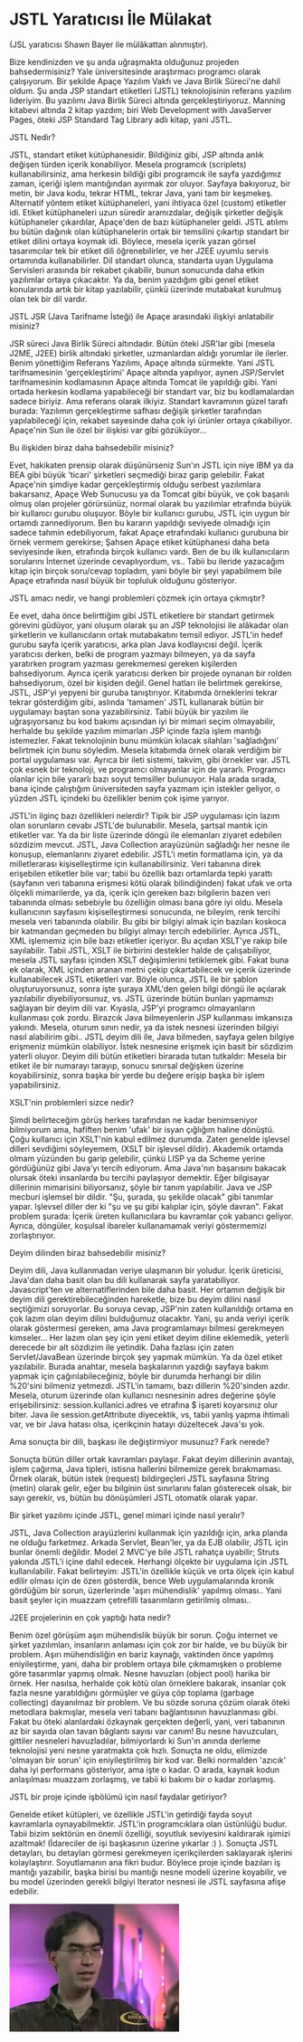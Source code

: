 # JSTL Yaratıcısı İle Mülakat

(JSL yaratıcısı Shawn Bayer ile mülâkattan alınmıştır).

Bize kendinizden ve şu anda uğraşmakta olduğunuz projeden
bahsedermisiniz?  Yale üniversitesinde araştırmacı programcı olarak
çalışıyorum. Bir şekilde Apaçe Yazılım Vakfı ve Java Birlik Süreci'ne
dahil oldum. Şu anda JSP standart etiketleri (JSTL) teknolojisinin
referans yazılım lideriyim. Bu yazılımı Java Birlik Süreci altında
gerçekleştiriyoruz. Manning kitabevi altında 2 kitap yazdım; biri Web
Development with JavaServer Pages, öteki JSP Standard Tag Library adlı
kitap, yani JSTL.

JSTL Nedir?

JSTL, standart etiket kütüphanesidir. Bildiğiniz gibi, JSP altında
anlık değişen türden içerik konabiliyor. Mesela programcık (scriplets)
kullanabilirsiniz, ama herkesin bildiği gibi programcık ile sayfa
yazdığımız zaman, içeriği işlem mantığından ayırmak zor
oluyor. Sayfaya bakıyoruz, bir metin, bir Java kodu, tekrar HTML,
tekrar Java, yani tam bir keşmekeş. Alternatif yöntem etiket
kütüphaneleri, yani ihtiyaca özel (custom) etiketler idi. Etiket
kütüphaneleri uzun süredir aramızdalar, değişik şirketler değişik
kütüphaneler çıkardılar, Apaçe'den de bazı kütüphaneler geldi. JSTL
atılımı bu bütün dağınık olan kütüphanelerin ortak bir temsilini
çıkartıp standart bir etiket dilini ortaya koymak idi. Böylece, mesela
içerik yazan görsel tasarımcılar tek bir etiket dili öğrenebilirler,
ve her J2EE uyumlu servis ortamında kullanabilirler. Dil standart
olunca, standarta uyan Uygulama Servisleri arasında bir rekabet
çıkabilir, bunun sonucunda daha etkin yazılımlar ortaya çıkacaktır. Ya
da, benim yazdığım gibi genel etiket konularında artık bir kitap
yazılabilir, çünkü üzerinde mutabakat kurulmuş olan tek bir dil
vardır.

JSTL JSR (Java Tarifname İsteği) ile Apaçe arasındaki ilişkiyi
anlatabilir misiniz?

JSR süreci Java Birlik Süreci altındadır. Bütün öteki JSR'lar gibi
(mesela J2ME, J2EE) birlik altındaki şirketler, uzmanlardan aldığı
yorumlar ile ilerler. Benim yönettiğim Referans Yazılımı, Apaçe
altında sürmekte. Yani JSTL tarifnamesinin 'gerçekleştirimi' Apaçe
altında yapılıyor, aynen JSP/Servlet tarifnamesinin kodlamasının Apaçe
altında Tomcat ile yapıldığı gibi. Yani ortada herkesin kodlama
yapabileceği bir standart var, biz bu kodlamalardan sadece
biriyiz. Ama referans olarak ilkiyiz. Standart kavramının güzel tarafı
burada: Yazılımın gerçekleştirme safhası değişik şirketler tarafından
yapılabileceği için, rekabet sayesinde daha çok iyi ürünler ortaya
çıkabiliyor.  Apaçe'nin Sun ile özel bir ilişkisi var gibi
gözüküyor...

Bu ilişkiden biraz daha bahsedebilir misiniz?

Evet, hakikaten prensip olarak düşünürseniz Sun'ın JSTL için niye IBM
ya da BEA gibi büyük 'ticari' şirketleri seçmediği biraz garip
gelebilir. Fakat Apaçe'nin şimdiye kadar gerçekleştirmiş olduğu
serbest yazılımlara bakarsanız, Apaçe Web Sunucusu ya da Tomcat gibi
büyük, ve çok başarılı olmuş olan projeler görürsünüz, normal olarak
bu yazılımlar etrafında büyük bir kullanıcı gurubu oluşuyor. Böyle bir
kullanıcı gurubu, JSTL için uygun bir ortamdı zannediyorum. Ben bu
kararın yapıldığı seviyede olmadığı için sadece tahmin edebiliyorum,
fakat Apaçe etrafındaki kullanıcı gurubuna bir örnek vermem gerekirse;
Şahsen Apaçe etiket kütüphanesi daha beta seviyesinde iken, etrafında
birçok kullanıcı vardı. Ben de bu ilk kullanıcıların sorularını
İnternet üzerinde cevaplıyordum, vs.. Tabii bu ileride yazacağım kitap
için birçok soru/cevap topladım, yani böyle bir şeyi yapabilmem bile
Apaçe etrafında nasıl büyük bir topluluk olduğunu gösteriyor.

JSTL amacı nedir, ve hangi problemleri çözmek için ortaya çıkmıştır?

Ee evet, daha önce belirttiğim gibi JSTL etiketlere bir standart
getirmek görevini güdüyor, yani oluşum olarak şu an JSP teknolojisi
ile alâkadar olan şirketlerin ve kullanıcıların ortak mutabakatını
temsil ediyor. JSTL'in hedef gurubu sayfa içerik yaratıcısı, arka plan
Java kodlayıcısi değil. İçerik yaratıcısı derken, belki de program
yazmayı bilmeyen, ya da sayfa yaratırken program yazması gerekmemesi
gereken kişilerden bahsediyorum. Ayrıca içerik yaratıcısı derken bir
projede oynanan bir rolden bahsediyorum, özel bir kişiden değil. Genel
hatları ile belirtmek gerekirse, JSTL, JSP'yi yepyeni bir guruba
tanıştırıyor. Kitabımda örneklerini tekrar tekrar gösterdiğim gibi,
aslında 'tamamen' JSTL kullanarak bütün bir uygulamayı baştan sona
yazabilirsiniz. Tabii büyük bir yazılım ile uğraşıyorsanız bu kod
bakımı açısından iyi bir mimari seçim olmayabilir, herhalde bu şekilde
yazılım mimarları JSP içinde fazla işlem mantığı istemezler. Fakat
teknolojinin bunu mümkün kılacak silahları 'sağladığını' belirtmek
için bunu söyledim. Mesela kitabımda örnek olarak verdiğim bir portal
uygulaması var. Ayrıca bir ileti sistemi, takvim, gibi örnekler
var. JSTL çok esnek bir teknoloji, ve programcı olmayanlar için de
yararlı. Programcı olanlar için bile yararlı bazı soyut temsiller
bulunuyor. Hala arada sırada, bana içinde çalıştığım üniversiteden
sayfa yazmam için istekler geliyor, o yüzden JSTL içindeki bu
özellikler benim çok işime yarıyor.

JSTL'in ilginç bazı özellikleri nelerdir?  Tipik bir JSP uygulaması
için lazım olan sorunların cevabı JSTL'de bulunabilir. Mesela, şartsal
mantık için etiketler var. Ya da bir liste üzerinde döngü ile
elemanları ziyaret edebilen sözdizim mevcut. JSTL, Java Collection
arayüzünün sağladığı her nesne ile konuşup, elemanlarını ziyaret
edebilir. JSTL'i metin formatlama için, ya da milletlerarası
kişiselleştirme için kullanabilirsiniz. Veri tabanına direk erişebilen
etiketler bile var; tabii bu özellik bazı ortamlarda tepki yarattı
(sayfanın veri tabanına erişmesi kötü olarak bilindiğinden) fakat ufak
ve orta ölçekli mimarilerde, ya da, içerik için gereken bazı
bilgilerin bazen veri tabanında olması sebebiyle bu özelliğin olması
bana göre iyi oldu. Mesela kullanıcının sayfasını kişiselleştirmesi
sonucunda, ne bileyim, renk tercihi mesela veri tabanında olabilir. Bu
gibi bir bilgiyi almak için bazıları koskoca bir katmandan geçmeden bu
bilgiyi almayı tercih edebilirler.  Ayrıca JSTL, XML işlememiz için
bile bazı etiketler içeriyor. Bu açıdan XSLT'ye rakip bile
sayılabilir. Tabii JSTL, XSLT ile birbirini destekler halde de
çalışabiliyor, mesela JSTL sayfası içinden XSLT değişimlerini
tetiklemek gibi. Fakat buna ek olarak, XML içinden aranan metni çekip
çıkartabilecek ve içerik üzerinde kullanabilecek JSTL etiketleri
var. Böyle olunca, JSTL ile bir şablon oluşturuyorsunuz, sonra işte
şuraya XML'den gelen bilgi döngü ile açılarak yazılabilir
diyebiliyorsunuz, vs. JSTL üzerinde bütün bunları yapmamızı sağlayan
bir deyim dili var. Kıyasla, JSP'yi programcı olmayanların kullanması
çok zordu. Birazcık Java bilmeyenlerin JSP kullanması imkansıza
yakındı. Mesela, oturum sınırı nedir, ya da istek nesnesi üzerinden
bilgiyi nasıl alabilirim gibi.. JSTL deyim dili ile, Java bilmeden,
sayfaya gelen bilgiye erişmeniz mümkün olabiliyor. İstek nesnesine
erişmek için basit bir sözdizim yaterli oluyor. Deyim dili bütün
etiketleri birarada tutan tutkaldır: Mesela bir etiket ile bir
numarayı tarayıp, sonucu sınırsal değişken üzerine koyabilirsiniz,
sonra başka bir yerde bu değere erişip başka bir işlem yapabilirsiniz.

XSLT'nin problemleri sizce nedir?

Şimdi belirteceğim görüş herkes tarafından ne kadar benimseniyor
bilmiyorum ama, hafiften benim 'ufak' bir isyan çığlığım haline
dönüştü. Çoğu kullanıcı için XSLT'nin kabul edilmez durumda. Zaten
genelde işlevsel dilleri sevdiğimi söyleyemem, (XSLT bir işlevsel
dildir). Akademik ortamda olmam yüzünden bu garip gelebilir, çünkü
LISP ya da Scheme yerine gördüğünüz gibi Java'yı tercih ediyorum. Ama
Java'nın başarısını bakacak olursak öteki insanlarda bu tercihi
paylaşıyor demektir. Eğer bilgisayar dillerinin mimarisini
biliyorsanız, şöyle bir tanım yapılabilir. Java ve JSP mecburi
işlemsel bir dildir. "Şu, şurada, şu şekilde olacak" gibi tanımlar
yapar. Işlevsel diller der ki "şu ve şu gibi kalıplar için, şöyle
davran". Fakat problem şurada: İçerik üreten kullanıcılara bu
kavramlar çok yabancı geliyor. Ayrıca, döngüler, koşulsal ibareler
kullanamamak veriyi göstermemizi zorlaştırıyor.

Deyim dilinden biraz bahsedebilir misiniz?

Deyim dili, Java kullanmadan veriye ulaşmanın bir yoludur. İçerik
üreticisi, Java'dan daha basit olan bu dili kullanarak sayfa
yaratabiliyor. Javascript'ten ve alternatiflerinden bile daha
basit. Her ortamın değişik bir deyim dili gerektirebileceğinden
hareketle, bize bu deyim dilini nasıl seçtiğimizi soruyorlar. Bu
soruya cevap, JSP'nin zaten kullanıldığı ortama en çok lazım olan
deyim dilini bulduğumuz olacaktır. Yani, şu anda veriyi içerik olarak
göstermesi gereken, ama Java programlamayı bilmesi gerekmeyen
kimseler... Her lazım olan şey için yeni etiket deyim diline
eklemedik, yeterli derecede bir alt sözdizim ile yetindik. Daha
fazlası için zaten Servlet/JavaBean üzerinde birçok şey yapmak
mümkün. Ya da özel etiket yazılabilir. Burada anahtar, mesela
başkalarının yazdığı sayfaya bakım yapmak için çağırılabileceğiniz,
böyle bir durumda herhangi bir dilin %20'sini bilmeniz
yetmezdi. JSTL'in tamamı, bazı dillerin %20'sinden azdır. Mesela,
oturum üzerinde olan kullanıcı nesnesinin adres değerine şöyle
erişebilirsiniz: session.kullanici.adres ve etrafına $ işareti
koyarsınız olur biter. Java ile session.getAttribute diyecektik, vs,
tabii yanlış yapma ihtimali var, ve bir Java hatası olsa, içerikçinin
hatayı düzeltecek Java'sı yok.

Ama sonuçta bir dili, başkası ile değiştirmiyor musunuz? Fark nerede?

Sonuçta bütün diller ortak kavramları paylaşır. Fakat deyim dillerinin
avantajı, işlem çağırma, Java tipleri, istisna hallerini bilmemize
gerek bırakmaması. Örnek olarak, bütün istek (request) bildirgeçleri
JSTL sayfasına String (metin) olarak gelir, eğer bu bilginin üst
sınırlarını falan gösterecek olsak, bir sayı gerekir, vs, bütün bu
dönüşümleri JSTL otomatik olarak yapar.

Bir şirket yazılımı içinde JSTL, genel mimari içinde nasıl yeralır?

JSTL, Java Collection arayüzlerini kullanmak için yazıldığı için, arka
planda ne olduğu farketmez. Arkada Servlet, Bean'ler, ya da EJB
olabilir, JSTL için bunlar önemli değildir. Model 2 MVC'ye bile JSTL
rahatça uyabilir; Struts yakında JSTL'i içine dahil edecek. Herhangi
ölçekte bir uygulama için JSTL kullanılabilir. Fakat belirteyim:
JSTL'in özellikle küçük ve orta ölçek için kabul edilir olması için de
özen gösterdik, bence Web uygulamalarında kronik gördüğüm bir sorun,
üzerlerinde 'aşırı mühendislik' yapılmış olması.. Yani basit şeyler
için muazzam çetrefilli tasarımların getirilmiş olması..

J2EE projelerinin en çok yaptığı hata nedir?

Benim özel görüşüm aşırı mühendislik büyük bir sorun. Çoğu internet ve
şirket yazılımları, insanların anlaması için çok zor bir halde, ve bu
büyük bir problem. Aşırı mühendisliğin en bariz kaynağı, vaktinden
önce yapılmış eniyileştirme, yani, daha bir problem ortaya bile
çıkmamışken o probleme göre tasarımlar yapmış olmak. Nesne havuzları
(object pool) harika bir örnek. Her nasılsa, herhalde çok kötü olan
örneklere bakarak, insanlar çok fazla nesne yaratıldığını görmüşler ve
güya çöp toplama (garbage collecting) dayanılmaz bir problem. Ve bu
sözde soruna çözüm olarak öteki metodlara bakmışlar, mesela veri
tabanı bağlantısının havuzlanması gibi. Fakat bu öteki alanlardaki
özkaynak gerçekten değerli, yani, veri tabanının az bir sayıda olan
tavan bâglantı sayısı var canım! Bu nesne havuzcuları, gittiler
nesneleri havuzladılar, bilmiyorlardı ki Sun'ın anında derleme
teknolojisi yeni nesne yaratmakta çok hızlı. Sonuçta ne oldu, elimizde
'olmayan bir sorun' için eniyileştirilmiş bir kod var. Belki normalden
'azıcık' daha iyi performans gösteriyor, ama işte o kadar. O arada,
kaynak kodun anlaşılması muazzam zorlaşmış, ve tabii ki bakımı bir o
kadar zorlaşmış.

JSTL bir proje içinde işbölümü için nasıl faydalar getiriyor?

Genelde etiket kütüpleri, ve özellikle JSTL'in getirdiği fayda soyut
kavramlarla oynayabilmektir. JSTL'in programcıklara olan üstünlüğü
budur. Tabii bizim sektörün en önemli özelliği, soyutluk seviyesini
kaldırarak işimizi azaltmak! (İdareciler de işi başkasının üzerine
yıkarlar :) ). Sonuçta JSTL detayları, bu detayları görmesi gerekmeyen
içerikçilerden saklayarak işlerini kolaylaştırır. Soyutlamanın ana
fikri budur. Böylece proje içinde bazıları iş mantığı yazabilir, başka
birisi bu mantığı nesne modeli üzerine koyabilir, ve bu model
üzerinden gerekli bilgiyi Iterator nesnesi ile JSTL sayfasına afişe
edebilir.

![](BayernBig.jpg)
